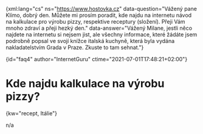 
{xml:lang="cs" ns="https://www.hostovka.cz" data-question="Vážený pane Klímo, dobrý den. Můžete mi prosím poradit, kde najdu na internetu návod na kalkulace pro výrobu pizzy, respektive receptury (složení). Přeji Vám mnoho zdraví a přeji hezký den." data-answer="Vážený Milane, jestli něco najdete na internetu si nejsem jist, ale všechny informace, které žádáte jsem podrobně popsal ve svojí knížce italská kuchyně, která byla vydána nakladatelstvím Grada v Praze. Zkuste to tam sehnat."}

{id="faq4" author="InternetGuru" ctime="2021-07-01T17:48:21+02:00"}

# Kde najdu kalkulace na výrobu pizzy?

{kw="recept, Itálie"}

n/a

